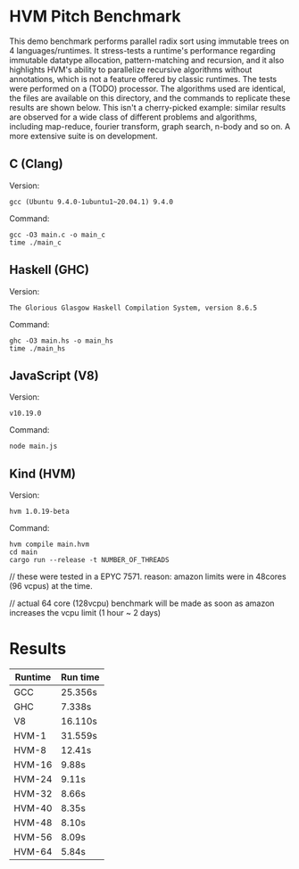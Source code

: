 HVM Pitch Benchmark
===================

This demo benchmark performs parallel radix sort using immutable trees on 4
languages/runtimes. It stress-tests a runtime's performance regarding immutable
datatype allocation, pattern-matching and recursion, and it also highlights
HVM's ability to parallelize recursive algorithms without annotations, which is
not a feature offered by classic runtimes. The tests were performed on a (TODO)
processor. The algorithms used are identical, the files are available on this
directory, and the commands to replicate these results are shown below. This
isn't a cherry-picked example: similar results are observed for a wide class of
different problems and algorithms, including map-reduce, fourier transform,
graph search, n-body and so on. A more extensive suite is on development.

## C (Clang)

Version:

```
gcc (Ubuntu 9.4.0-1ubuntu1~20.04.1) 9.4.0
```

Command:

```
gcc -O3 main.c -o main_c
time ./main_c
```

## Haskell (GHC)

Version:

```
The Glorious Glasgow Haskell Compilation System, version 8.6.5
```

Command:

```
ghc -O3 main.hs -o main_hs
time ./main_hs
```

## JavaScript (V8)

Version:

```
v10.19.0
```

Command:

```
node main.js
```

## Kind (HVM)

Version:

```
hvm 1.0.19-beta
```

Command:

```
hvm compile main.hvm
cd main
cargo run --release -t NUMBER_OF_THREADS
```

// these were tested in a EPYC 7571. reason: amazon limits were in 48cores (96 vcpus) at the time.

// actual 64 core (128vcpu) benchmark will be made as soon as amazon increases the vcpu limit (1 hour ~ 2 days)

# Results

Runtime | Run time
------- | --------
GCC     | 25.356s 
GHC     | 7.338s
V8      | 16.110s
HVM-1   | 31.559s
HVM-8   | 12.41s
HVM-16  | 9.88s
HVM-24  | 9.11s
HVM-32  | 8.66s
HVM-40  | 8.35s
HVM-48  | 8.10s
HVM-56  | 8.09s
HVM-64  | 5.84s
